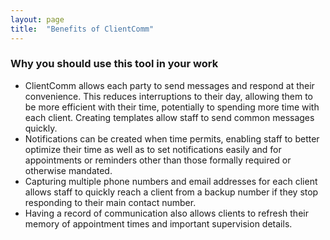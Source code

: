 ```yaml
---
layout: page
title:  "Benefits of ClientComm"
---
```


### Why you should use this tool in your work

- ClientComm allows each party to send messages and respond at their convenience. This reduces interruptions to their day, allowing them to be more efficient with their time, potentially to spending more time with each client. 
Creating templates allow staff to send common messages quickly.
- Notifications can be created when time permits, enabling staff to better optimize their time as well as to set notifications easily and for appointments or reminders other than those formally required or otherwise mandated.
- Capturing multiple phone numbers and email addresses for each client allows staff to quickly reach a client from a backup number if they stop responding to their main contact number. 
- Having a record of communication also allows clients to refresh their memory of appointment times and important supervision details.
